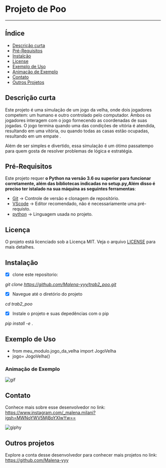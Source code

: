 # Projeto de Poo
***
## Índice
- [Descrição curta](#Descricão-curta)
- [Pré-Requisitos](#Pré-Requisitos)
- [Instalção](#Instalação)
- [License](#License)
- [Exemplo de Uso](#Exemplo-de-Uso)
- [Animação de Exemplo](#Animação-de-Exemplo)
- [Contato](#Contato)
- [Outros Projetos](#Outros-projetos)

## Descrição curta
 Este projeto é uma simulação de um jogo da velha, onde dois jogadores competem: um humano e outro controlado pelo computador. Ambos os jogadores interagem com o jogo fornecendo as coordenadas de suas jogadas. O jogo termina quando uma das condições de vitória é atendida, resultando em uma vitória, ou quando todas as casas estão ocupadas, resultando em um empate .

Além de ser simples e divertido, essa simulação é um ótimo passatempo para quem gosta de resolver problemas de lógica e estratégia.

## Pré-Requisitos
Este projeto requer **o Python na versão 3.6 ou superior para funcionar corretamente, além das bibliotecas indicadas no setup.py,Além disso é preciso ter istalado na sua máquina as seguintes ferramentas**:

* [Git](https://git-scm.com) -> Controle de versão e clonagem de repositório.
* [VScode](https://code.visualstudio.com/) -> Editor recomendado, não é necessariamente uma pré-requisto.
* [python]( python.org.) -> Linguagem usada no projeto.

## Licença

O projeto está licenciado sob a Licença MIT. Veja o arquivo [LICENSE](LICENSE) para mais detalhes.

## Instalação

- [X] clone este repositorio:

*git clone https://github.com/Malena-yyy/trab2_poo.git*

- [X] Navegue até o diretório do projeto

*cd trab2_poo*

- [X] Instale o projeto e suas depedências com o pip

*pip install -e* .


## Exemplo de Uso
- from meu_modulo.jogo_da_velha import JogoVelha
- jogo= JogoVelha()

### Animação de Exemplo

![gif](https://github.com/user-attachments/assets/511d015e-be24-4a17-98df-2f2149a93a00)

## Contato
Conhece mais sobre esse desenvolvedor no link:
https://www.instagram.com/_malena.milani?igsh=MWNoYWV5MjBoYXIwYw==

![giphy](https://github.com/user-attachments/assets/f9873785-4382-4b95-a011-b19320ff0de9)


## Outros projetos
Explore a conta desse desenvolvedor para conhecer mais projetos no link:
https://github.com/Malena-yyy
